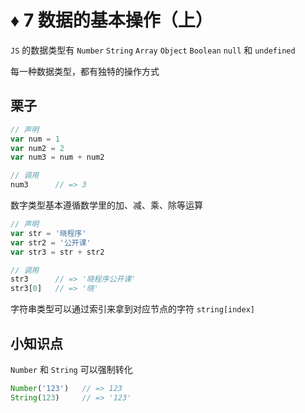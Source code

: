 # ♦️ 7 数据的基本操作（上）

```JS``` 的数据类型有 ```Number``` ```String``` ```Array``` ```Object``` ```Boolean``` ```null``` 和 ```undefined```

每一种数据类型，都有独特的操作方式

## 栗子

```js
// 声明
var num = 1
var num2 = 2
var num3 = num + num2 

// 调用
num3      // => 3   
```

数字类型基本遵循数学里的加、减、乘、除等运算

```js
// 声明
var str = '晓程序'
var str2 = '公开课'
var str3 = str + str2    

// 调用
str3      // => '晓程序公开课'
str3[0]   // => '晓'
```

字符串类型可以通过索引来拿到对应节点的字符 ```string[index]```

## 小知识点

```Number``` 和 ```String``` 可以强制转化

```js
Number('123')   // => 123 
String(123)     // => '123' 
```